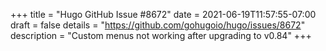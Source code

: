 +++
title = "Hugo GitHub Issue #8672"
date = 2021-06-19T11:57:55-07:00
draft = false
details = "https://github.com/gohugoio/hugo/issues/8672"
description = "Custom menus not working after upgrading to v0.84"
+++
